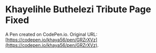 # Khayelihle Buthelezi Tribute Page Fixed

A Pen created on CodePen.io. Original URL: [https://codepen.io/khaya56/pen/GRZrXVz](https://codepen.io/khaya56/pen/GRZrXVz).


